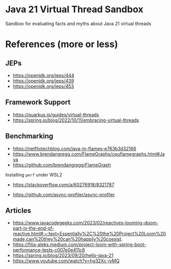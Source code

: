 # Java 21 Virtual Thread Sandbox
Sandbox for evaluating facts and myths about Java 21 virtual threads



# References (more or less)
## JEPs
- https://openjdk.org/jeps/444
- https://openjdk.org/jeps/439
- https://openjdk.org/jeps/453

## Framework Support
- https://quarkus.io/guides/virtual-threads
- https://spring.io/blog/2022/10/11/embracing-virtual-threads

## Benchmarking
- https://netflixtechblog.com/java-in-flames-e763b3d32166
- https://www.brendangregg.com/FlameGraphs/cpuflamegraphs.html#Java
- https://github.com/brendangregg/FlameGraph

Installing `perf` under WSL2
- https://stackoverflow.com/a/60276918/8321787

- https://github.com/async-profiler/async-profiler

## Articles
- https://www.javacodegeeks.com/2023/02/reactives-looming-doom-part-iv-the-end-of-reactive.html#:~:text=Essentially%2C%20the%20Project%20Loom%20made,can%20they%20can%20happily%20coexist.
- https://filia-aleks.medium.com/project-loom-with-spring-boot-performance-tests-c007e0e411c8
- https://spring.io/blog/2023/09/20/hello-java-21
- https://www.youtube.com/watch?v=hg32Xc-jyMQ
